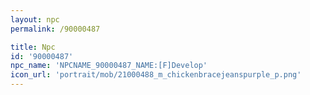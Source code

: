 ```yaml
---
layout: npc
permalink: /90000487

title: Npc
id: '90000487'
npc_name: 'NPCNAME_90000487_NAME:[F]Develop'
icon_url: 'portrait/mob/21000488_m_chickenbracejeanspurple_p.png'
---
```

